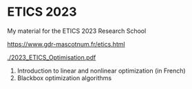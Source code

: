 # ETICS 2023
My material for the ETICS 2023 Research School

<https://www.gdr-mascotnum.fr/etics.html>

[./2023_ETICS_Optimisation.pdf](2023_ETICS_Optimisation)

1. Introduction to linear and nonlinear optimization (in French)
2. Blackbox optimization algorithms
